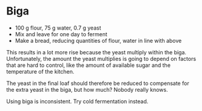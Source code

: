 # Biga

- 100 g flour, 75 g water, 0.7 g yeast
- Mix and leave for one day to ferment
- Make a bread, reducing quantities of flour, water in line with above

This results in a lot more rise because the yeast multiply within the biga. Unfortunately, the amount the yeast multiplies is going to depend on factors that are hard to control, like the amount of available sugar and the temperature of the kitchen.

The yeast in the final loaf should therefore be reduced to compensate for the extra yeast in the biga, but how much? Nobody really knows.

Using biga is inconsistent. Try cold fermentation instead.
